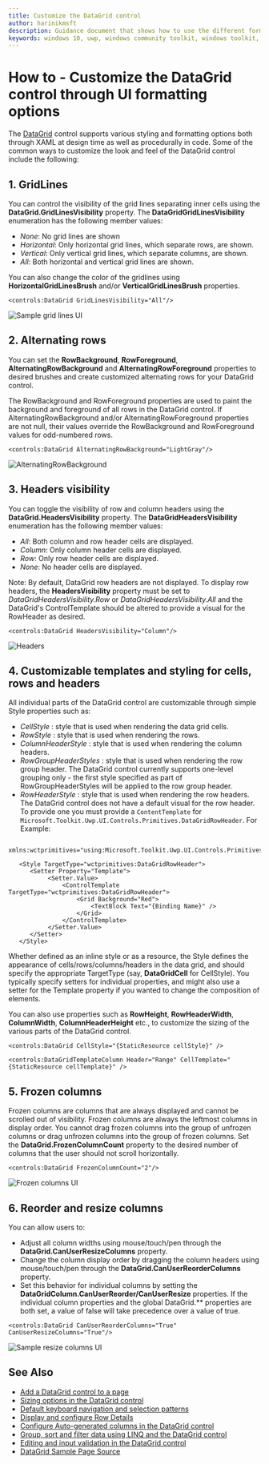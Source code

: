 ```yaml
---
title: Customize the DataGrid control
author: harinikmsft
description: Guidance document that shows how to use the different formatting options to customize the look and feel of the DataGrid control
keywords: windows 10, uwp, windows community toolkit, windows toolkit, DataGrid, xaml control, xaml
---
```


# How to - Customize the DataGrid control through UI formatting options

The [DataGrid](../datagrid.md) control supports various styling and formatting options both through XAML at design time as well as procedurally in code. Some of the common ways to customize the look and feel of the DataGrid control include the following:

## 1. GridLines

You can control the visibility of the grid lines separating inner cells using the **DataGrid.GridLinesVisibility** property. The **DataGridGridLinesVisibility** enumeration has the following member values:

* *None*: No grid lines are shown
* *Horizontal*: Only horizontal grid lines, which separate rows, are shown.
* *Vertical*: Only vertical grid lines, which separate columns, are shown.
* *All*: Both horizontal and vertical grid lines are shown.

You can also change the color of the gridlines using **HorizontalGridLinesBrush** and/or **VerticalGridLinesBrush** properties.

```xaml
<controls:DataGrid GridLinesVisibility="All"/>
```

![Sample grid lines UI](../../resources/images/Controls/DataGrid/gridlines.png)

## 2. Alternating rows

You can set the **RowBackground**, **RowForeground**, **AlternatingRowBackground** and **AlternatingRowForeground** properties to desired brushes and create customized alternating rows for your DataGrid control.

The RowBackground and RowForeground properties are used to paint the background and foreground of all rows in the DataGrid control. If AlternatingRowBackground and/or AlternatingRowForeground properties are not null, their values override the RowBackground and RowForeground values for odd-numbered rows.

```xaml
<controls:DataGrid AlternatingRowBackground="LightGray"/>
```

![AlternatingRowBackground](../../resources/images/Controls/DataGrid/alternaterowbackground.png)

## 3. Headers visibility

You can toggle the visibility of row and column headers using the **DataGrid.HeadersVisibility** property. The **DataGridHeadersVisibility** enumeration has the following member values:

* *All*: Both column and row header cells are displayed.
* *Column*: Only column header cells are displayed.
* *Row*: Only row header cells are displayed.
* *None*: No header cells are displayed.

Note: By default, DataGrid row headers are not displayed. To display row headers, the **HeadersVisibility** property must be set to *DataGridHeadersVisibility.Row* or *DataGridHeadersVisibility.All* and the DataGrid's ControlTemplate should be altered to provide a visual for the RowHeader as desired.

```xaml
<controls:DataGrid HeadersVisibility="Column"/>
```

![Headers](../../resources/images/Controls/DataGrid/gridlines.png)

## 4. Customizable templates and styling for cells, rows and headers

All individual parts of the DataGrid control are customizable through simple Style properties such as:

* *CellStyle* : style that is used when rendering the data grid cells.
* *RowStyle* : style that is used when rendering the rows.
* *ColumnHeaderStyle* : style that is used when rendering the column headers.
* *RowGroupHeaderStyles* : style that is used when rendering the row group header. The DataGrid control currently supports one-level grouping only - the first style specified as part of RowGroupHeaderStyles will be applied to the row group header.
* *RowHeaderStyle* : style that is used when rendering the row headers. The DataGrid control does not have a default visual for the row header. To provide one you must provide a `ContentTemplate` for `Microsoft.Toolkit.Uwp.UI.Controls.Primitives.DataGridRowHeader`. For Example:

```xaml
   xmlns:wctprimitives="using:Microsoft.Toolkit.Uwp.UI.Controls.Primitives"

   <Style TargetType="wctprimitives:DataGridRowHeader">
      <Setter Property="Template">
           <Setter.Value>
               <ControlTemplate TargetType="wctprimitives:DataGridRowHeader">
                   <Grid Background="Red">
                       <TextBlock Text="{Binding Name}" />
                   </Grid>
               </ControlTemplate>
           </Setter.Value>
      </Setter>
   </Style>
```

Whether defined as an inline style or as a resource, the Style defines the appearance of cells/rows/columns/headers in the data grid, and should specify the appropriate TargetType (say, **DataGridCell** for CellStyle). You typically specify setters for individual properties, and might also use a setter for the Template property if you wanted to change the composition of elements.

You can also use properties such as **RowHeight**, **RowHeaderWidth**, **ColumnWidth**, **ColumnHeaderHeight** etc., to customize the sizing of the various parts of the DataGrid control.

```xaml
<controls:DataGrid CellStyle="{StaticResource cellStyle}" />

<controls:DataGridTemplateColumn Header="Range" CellTemplate="{StaticResource cellTemplate}" />
```

## 5. Frozen columns

Frozen columns are columns that are always displayed and cannot be scrolled out of visibility. Frozen columns are always the leftmost columns in display order. You cannot drag frozen columns into the group of unfrozen columns or drag unfrozen columns into the group of frozen columns. Set the **DataGrid.FrozenColumnCount** property to the desired number of columns that the user should not scroll horizontally.

```xaml
<controls:DataGrid FrozenColumnCount="2"/>
```

![Frozen columns UI](../../resources/images/Controls/DataGrid/frozencolumns.png)

## 6. Reorder and resize columns

You can allow users to:

* Adjust all column widths using mouse/touch/pen through the **DataGrid.CanUserResizeColumns** property.
* Change the column display order by dragging the column headers using mouse/touch/pen through the **DataGrid.CanUserReorderColumns** property.
* Set this behavior for individual columns by setting the **DataGridColumn.CanUserReorder/CanUserResize** properties. If the individual column properties and the global DataGrid.** properties are both set, a value of false will take precedence over a value of true.

```xaml
<controls:DataGrid CanUserReorderColumns="True" CanUserResizeColumns="True"/>
```

![Sample resize columns UI](../../resources/images/Controls/DataGrid/resizecolumns.png)

## See Also

* [Add a DataGrid control to a page](datagrid_basics.md)
* [Sizing options in the DataGrid control](sizing_options.md)
* [Default keyboard navigation and selection patterns](keyboard_navigation_selection.md)
* [Display and configure Row Details](rowdetails.md)
* [Configure Auto-generated columns in the DataGrid control](customize_autogenerated_columns.md)
* [Group, sort and filter data using LINQ and the DataGrid control](group_sort_filter.md)
* [Editing and input validation in the DataGrid control](editing_inputvalidation.md)
* [DataGrid Sample Page Source](https://github.com/windows-toolkit/WindowsCommunityToolkit/tree/rel/7.1.0/Microsoft.Toolkit.Uwp.SampleApp/SamplePages/DataGrid)
